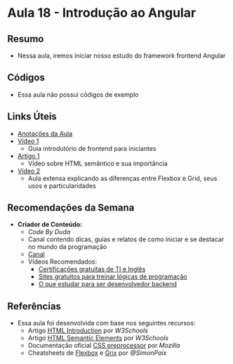 # Aula 18 - Introdução ao Angular

## Resumo

- Nessa aula, iremos iniciar nosso estudo do framework frontend Angular

## Códigos

- Essa aula não possui códigos de exemplo

## Links Úteis

- [Anotações da Aula](https://excalidraw.com/#json=zgciqkDPTMy1vVJaje7p9,nuGcVxGjuMyfyCybw2qsuA)
- [Vídeo 1](https://www.youtube.com/watch?v=BRuTnxjf2k8&pp=ygURbyBxdWUgw6kgZnJvbnRlbmQ%3D)
  - Guia introdutório de frontend para iniciantes
- [Artigo 1](https://www.youtube.com/watch?v=HaSgt1hK2Fs&pp=ygUOaHRtbCBzZW1hbnRpY28%3D)
  - Vídeo sobre HTML semântico e sua importância
- [Vídeo 2](https://www.youtube.com/watch?v=x-4z_u8LcGc&pp=ygUUY3NzIGdyaWQgYW5kIGZsZXhib3g%3D)
  - Aula extensa explicando as diferenças entre Flexbox e Grid, seus usos e particularidades

## Recomendações da Semana

- **Criador de Conteúdo:**
  - *Code By Duda*
  - Canal contendo dicas, guias e relatos de como iniciar e se destacar no mundo da programação
  - [Canal](https://www.youtube.com/@CodeByDuda)
  - Vídeos Recomendados:
    - [Certificações gratuitas de TI e Inglês](https://www.youtube.com/watch?v=sENZ7MwiiV8)
    - [Sites gratuitos para treinar lógicas de programação](https://www.youtube.com/watch?v=afW0uRQgZlA)
    - [O que estudar para ser desenvolvedor backend](https://www.youtube.com/watch?v=3Wo4L2dPS58)

## Referências

- Essa aula foi desenvolvida com base nos seguintes recursos:
  - Artigo [HTML Introduction](https://www.w3schools.com/html/html_intro.asp) por *W3Schools*
  - Artigo [HTML Semantic Elements](https://www.w3schools.com/html/html5_semantic_elements.asp) por *W3Schools*
  - Documentação oficial [CSS preprocessor](https://developer.mozilla.org/en-US/docs/Glossary/CSS_preprocessor) por *Mozilla*
  - Cheatsheets de [Flexbox](https://i.imgur.com/HjLhyYR.png) e [Grix](https://www.reddit.com/media?url=https%3A%2F%2Fpreview.redd.it%2Fphlaefsgoeb71.png%3Fauto%3Dwebp%26s%3D6c245020cd1512a7327dc7904b459a0774c0991b) por *@SimonPaix*
